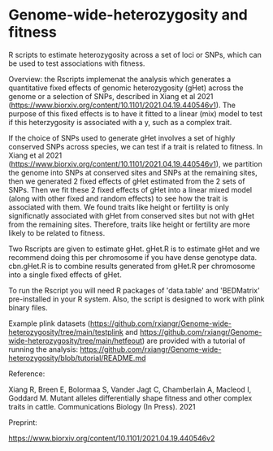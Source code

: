 # Genome-wide-heterozygosity and fitness
R scripts to estimate heterozygosity across a set of loci or SNPs, which can be used to test associations with fitness.

Overview: the Rscripts implemenat the analysis which generates a quantitative fixed effects of genomic heterozygosity (gHet) across the genome  or a selection of SNPs, described in Xiang et al 2021 (https://www.biorxiv.org/content/10.1101/2021.04.19.440546v1). The purpose of this fixed effects is to have it fitted to a linear (mix) model to test if this heterzygosity is associated with a y, such as a complex trait. 

If the choice of SNPs used to generate gHet involves a set of highly conserved SNPs across species, we can test if a trait is related to fitness. In Xiang et al 2021 (https://www.biorxiv.org/content/10.1101/2021.04.19.440546v1), we partition the genome into SNPs at conserved sites and SNPs at the remaining sites, then we generated 2 fixed effects of gHet estimated from the 2 sets of SNPs. Then we fit these 2 fixed effects of gHet into a linear mixed model (along with other fixed and random effects) to see how the trait is associated with them. We found traits like height or fertility is only significnatly associated with gHet from conserved sites but not with gHet from the remaining sites. Therefore, traits like height or fertility are more likely to be related to fitness.

Two Rscripts are given to estimate gHet. gHet.R is to estimate gHet and we recommend doing this per chromosome if you have dense genotype data. cbn.gHet.R is to combine results generated from gHet.R per chromosome into a single fixed effects of gHet.

To run the Rscript you will need R packages of 'data.table' and 'BEDMatrix' pre-installed in your R system. Also, the script is designed to work with plink binary files. 

Example plink datasets (https://github.com/rxiangr/Genome-wide-heterozygosity/tree/main/testplink and https://github.com/rxiangr/Genome-wide-heterozygosity/tree/main/hetfeout) are provided with a tutorial of running the analysis: https://github.com/rxiangr/Genome-wide-heterozygosity/blob/tutorial/README.md 

Reference:

Xiang R, Breen E, Bolormaa S, Vander Jagt C, Chamberlain A, Macleod I, Goddard M. Mutant alleles differentially shape fitness and other complex traits in cattle. Communications Biology (In Press). 2021

Preprint: 

https://www.biorxiv.org/content/10.1101/2021.04.19.440546v2
